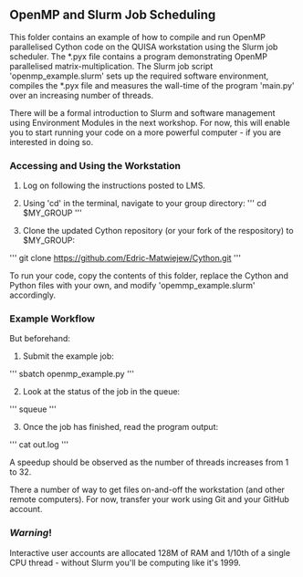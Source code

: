 ## OpenMP and Slurm Job Scheduling

This folder contains an example of how to compile and run OpenMP parallelised Cython code on the QUISA workstation using the Slurm job scheduler. The *.pyx file contains a program demonstrating OpenMP parallelised matrix-multiplication. The Slurm job script 'openmp_example.slurm' sets up the required software environment, compiles the *.pyx file and measures the wall-time of the program 'main.py' over an increasing number of threads. 

There will be a formal introduction to Slurm and software management using Environment Modules in the next workshop. For now, this will enable you to start running your code on a more powerful computer - if you are interested in doing so. 

### Accessing and Using the Workstation

1. Log on following the instructions posted to LMS.

2. Using 'cd' in the terminal, navigate to your group directory:
'''
cd $MY_GROUP
'''
3. Clone the updated Cython repository (or your fork of the respository) to $MY_GROUP:
	
'''
git clone https://github.com/Edric-Matwiejew/Cython.git
'''

To run your code, copy the contents of this folder, replace the Cython and Python files with your own, and modify 'opemmp_example.slurm' accordingly. 

### Example Workflow

But beforehand:

1. Submit the example job: 

'''
sbatch openmp_example.py
'''

2. Look at the status of the job in the queue:

'''
squeue
'''

3. Once the job has finished, read the program output:

'''
cat out.log
'''

A speedup should be observed as the number of threads increases from 1 to 32. 

There a number of way to get files on-and-off the workstation (and other remote computers). For now, transfer your work using Git and your GitHub account.

### ***Warning***!

Interactive user accounts are allocated 128M of RAM and 1/10th of a single CPU thread - without Slurm you'll be computing like it's 1999.

